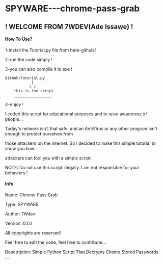 # SPYWARE---chrome-pass-grab
## ! WELCOME FROM 7WDEV(Ade Issawe) !

#### How To Use?
1-install the Tutorial.py file from here-github !

2-run the code simply !

3-you can also compile it to exe !
```
Github\Tutorial.py
            |
           \ /
    this is the script
    _________________
```
4-enjoy !



I coded this script for educational purposes and to raise awareness of people...

Today's network isn't that safe, and an AntiVirus or any other program isn't enough to protect ourselves from 

those attackers on the internet. So I decided to make this simple tutorial to show you how
 
attackers can fool you with a simple script.

NOTE: Do not use this script illegally. I am not responsible for your behaviors !





#### Info
Name: Chrome Pass Grab

Type: SPYWARE

Author: 7Wdev

Version: 0.1.0

All copyrights are reserved!

Feel free to edit the code, feel free to contribute...

Desctription: Simple Python Script That Decrypts Chome Stored Passwords ...

